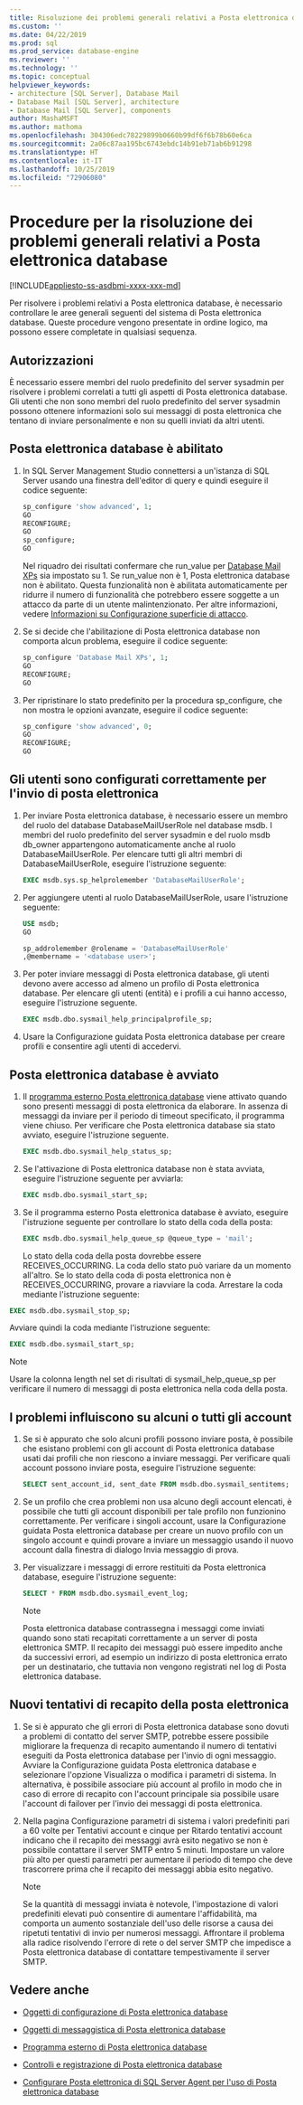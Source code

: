 ```yaml
---
title: Risoluzione dei problemi generali relativi a Posta elettronica database con SQL Server | Microsoft Docs
ms.custom: ''
ms.date: 04/22/2019
ms.prod: sql
ms.prod_service: database-engine
ms.reviewer: ''
ms.technology: ''
ms.topic: conceptual
helpviewer_keywords:
- architecture [SQL Server], Database Mail
- Database Mail [SQL Server], architecture
- Database Mail [SQL Server], components
author: MashaMSFT
ms.author: mathoma
ms.openlocfilehash: 304306edc78229899b0660b99df6f6b78b60e6ca
ms.sourcegitcommit: 2a06c87aa195bc6743ebdc14b91eb71ab6b91298
ms.translationtype: HT
ms.contentlocale: it-IT
ms.lasthandoff: 10/25/2019
ms.locfileid: "72906080"
---
```

# <a name="general-database-mail-troubleshooting-steps"></a>Procedure per la risoluzione dei problemi generali relativi a Posta elettronica database 
[!INCLUDE[appliesto-ss-asdbmi-xxxx-xxx-md](../../includes/appliesto-ss-asdbmi-xxxx-xxx-md.md)]

Per risolvere i problemi relativi a Posta elettronica database, è necessario controllare le aree generali seguenti del sistema di Posta elettronica database. Queste procedure vengono presentate in ordine logico, ma possono essere completate in qualsiasi sequenza.

## <a name="permissions"></a>Autorizzazioni

È necessario essere membri del ruolo predefinito del server sysadmin per risolvere i problemi correlati a tutti gli aspetti di Posta elettronica database. Gli utenti che non sono membri del ruolo predefinito del server sysadmin possono ottenere informazioni solo sui messaggi di posta elettronica che tentano di inviare personalmente e non su quelli inviati da altri utenti.

## <a name="is-database-mail-enabled"></a>Posta elettronica database è abilitato

1. In SQL Server Management Studio connettersi a un'istanza di SQL Server usando una finestra dell'editor di query e quindi eseguire il codice seguente:

    ```sql
    sp_configure 'show advanced', 1; 
    GO
    RECONFIGURE;
    GO
    sp_configure;
    GO
    ```

   Nel riquadro dei risultati confermare che run_value per [Database Mail XPs](../../database-engine/configure-windows/database-mail-xps-server-configuration-option.md) sia impostato su 1.
   Se run_value non è 1, Posta elettronica database non è abilitato. Questa funzionalità non è abilitata automaticamente per ridurre il numero di funzionalità che potrebbero essere soggette a un attacco da parte di un utente malintenzionato. Per altre informazioni, vedere [Informazioni su Configurazione superficie di attacco](../security/surface-area-configuration.md).

1. Se si decide che l'abilitazione di Posta elettronica database non comporta alcun problema, eseguire il codice seguente:

    ```sql
    sp_configure 'Database Mail XPs', 1; 
    GO
    RECONFIGURE;
    GO
    ```

1. Per ripristinare lo stato predefinito per la procedura sp_configure, che non mostra le opzioni avanzate, eseguire il codice seguente:

    ```sql 
    sp_configure 'show advanced', 0; 
    GO
    RECONFIGURE;
    GO
    ```

## <a name="are-users-properly-configured-to-send-mail"></a>Gli utenti sono configurati correttamente per l'invio di posta elettronica

1. Per inviare Posta elettronica database, è necessario essere un membro del ruolo del database DatabaseMailUserRole nel database msdb. I membri del ruolo predefinito del server sysadmin e del ruolo msdb db_owner appartengono automaticamente anche al ruolo DatabaseMailUserRole. Per elencare tutti gli altri membri di DatabaseMailUserRole, eseguire l'istruzione seguente:

    ```sql
    EXEC msdb.sys.sp_helprolemember 'DatabaseMailUserRole';
    ```

1. Per aggiungere utenti al ruolo DatabaseMailUserRole, usare l'istruzione seguente:

    ```sql
    USE msdb;
    GO
    
    sp_addrolemember @rolename = 'DatabaseMailUserRole'
    ,@membername = '<database user>';
    ```

1. Per poter inviare messaggi di Posta elettronica database, gli utenti devono avere accesso ad almeno un profilo di Posta elettronica database. Per elencare gli utenti (entità) e i profili a cui hanno accesso, eseguire l'istruzione seguente.

    ```sql
    EXEC msdb.dbo.sysmail_help_principalprofile_sp;
    ```

1. Usare la Configurazione guidata Posta elettronica database per creare profili e consentire agli utenti di accedervi.
 
## <a name="is-database-mail-started"></a>Posta elettronica database è avviato

1. Il [programma esterno Posta elettronica database](database-mail-external-program.md) viene attivato quando sono presenti messaggi di posta elettronica da elaborare. In assenza di messaggi da inviare per il periodo di timeout specificato, il programma viene chiuso. Per verificare che Posta elettronica database sia stato avviato, eseguire l'istruzione seguente.

    ```sql
    EXEC msdb.dbo.sysmail_help_status_sp;
    ```
1. Se l'attivazione di Posta elettronica database non è stata avviata, eseguire l'istruzione seguente per avviarla:

    ```sql
    EXEC msdb.dbo.sysmail_start_sp;
    ```

1. Se il programma esterno Posta elettronica database è avviato, eseguire l'istruzione seguente per controllare lo stato della coda della posta:

    ```sql
    EXEC msdb.dbo.sysmail_help_queue_sp @queue_type = 'mail';
    ```
  
   Lo stato della coda della posta dovrebbe essere RECEIVES_OCCURRING. La coda dello stato può variare da un momento all'altro. Se lo stato della coda di posta elettronica non è RECEIVES_OCCURRING, provare a riavviare la coda. Arrestare la coda mediante l'istruzione seguente:
   
```sql
EXEC msdb.dbo.sysmail_stop_sp;
```

Avviare quindi la coda mediante l'istruzione seguente:

```sql
EXEC msdb.dbo.sysmail_start_sp;
```

  > [!NOTE]
  >  Usare la colonna length nel set di risultati di sysmail_help_queue_sp per verificare il numero di messaggi di posta elettronica nella coda della posta.

## <a name="do-problems-affect-some-or-all-accounts"></a>I problemi influiscono su alcuni o tutti gli account

1. Se si è appurato che solo alcuni profili possono inviare posta, è possibile che esistano problemi con gli account di Posta elettronica database usati dai profili che non riescono a inviare messaggi. Per verificare quali account possono inviare posta, eseguire l'istruzione seguente:

    ```sql
    SELECT sent_account_id, sent_date FROM msdb.dbo.sysmail_sentitems;
    ```

1. Se un profilo che crea problemi non usa alcuno degli account elencati, è possibile che tutti gli account disponibili per tale profilo non funzionino correttamente. Per verificare i singoli account, usare la Configurazione guidata Posta elettronica database per creare un nuovo profilo con un singolo account e quindi provare a inviare un messaggio usando il nuovo account dalla finestra di dialogo Invia messaggio di prova. 
1. Per visualizzare i messaggi di errore restituiti da Posta elettronica database, eseguire l'istruzione seguente:

    ```sql
    SELECT * FROM msdb.dbo.sysmail_event_log;
    ```

   > [!NOTE]
   > Posta elettronica database contrassegna i messaggi come inviati quando sono stati recapitati correttamente a un server di posta elettronica SMTP. Il recapito dei messaggi può essere impedito anche da successivi errori, ad esempio un indirizzo di posta elettronica errato per un destinatario, che tuttavia non vengono registrati nel log di Posta elettronica database.

## <a name="retry-mail-delivery"></a>Nuovi tentativi di recapito della posta elettronica

1. Se si è appurato che gli errori di Posta elettronica database sono dovuti a problemi di contatto del server SMTP, potrebbe essere possibile migliorare la frequenza di recapito aumentando il numero di tentativi eseguiti da Posta elettronica database per l'invio di ogni messaggio. Avviare la Configurazione guidata Posta elettronica database e selezionare l'opzione Visualizza o modifica i parametri di sistema. In alternativa, è possibile associare più account al profilo in modo che in caso di errore di recapito con l'account principale sia possibile usare l'account di failover per l'invio dei messaggi di posta elettronica.
1. Nella pagina Configurazione parametri di sistema i valori predefiniti pari a 60 volte per Tentativi account e cinque per Ritardo tentativi account indicano che il recapito dei messaggi avrà esito negativo se non è possibile contattare il server SMTP entro 5 minuti. Impostare un valore più alto per questi parametri per aumentare il periodo di tempo che deve trascorrere prima che il recapito dei messaggi abbia esito negativo.

    > [!NOTE]
    > Se la quantità di messaggi inviata è notevole, l'impostazione di valori predefiniti elevati può consentire di aumentare l'affidabilità, ma comporta un aumento sostanziale dell'uso delle risorse a causa dei ripetuti tentativi di invio per numerosi messaggi. Affrontare il problema alla radice risolvendo l'errore di rete o del server SMTP che impedisce a Posta elettronica database di contattare tempestivamente il server SMTP.



##  <a name="RelatedContent"></a> Vedere anche
  
-   [Oggetti di configurazione di Posta elettronica database](../../relational-databases/database-mail/database-mail-configuration-objects.md)  
  
-   [Oggetti di messaggistica di Posta elettronica database](../../relational-databases/database-mail/database-mail-messaging-objects.md)  
  
-   [Programma esterno di Posta elettronica database](../../relational-databases/database-mail/database-mail-external-program.md)  
  
-   [Controlli e registrazione di Posta elettronica database](../../relational-databases/database-mail/database-mail-log-and-audits.md)  
  
-   [Configurare Posta elettronica di SQL Server Agent per l'uso di Posta elettronica database](../../relational-databases/database-mail/configure-sql-server-agent-mail-to-use-database-mail.md)  
  
  
  
